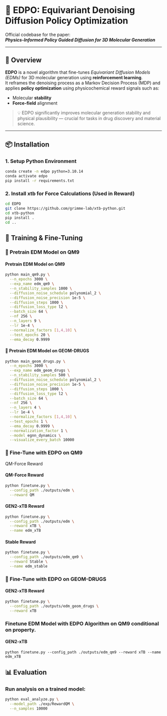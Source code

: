 # 🧪 EDPO: Equivariant Denoising Diffusion Policy Optimization

Official codebase for the paper:  
**_Physics-Informed Policy Guided Diffusion for 3D Molecular Generation_**  

---

## 🧠 Overview

**EDPO** is a novel algorithm that fine-tunes *Equivariant Diffusion Models (EDMs)* for 3D molecular generation using **reinforcement learning**.  
It reframes the denoising process as a Markov Decision Process (MDP) and applies **policy optimization** using physicochemical reward signals such as:

- Molecular **stability**
- **Force-field** alignment

> 💡 EDPO significantly improves molecular generation stability and physical plausibility — crucial for tasks in drug discovery and material science.

---

## 📦 Installation

### 1. Setup Python Environment

```bash
conda create -n edpo python=3.10.14
conda activate edpo
pip install -r requirements.txt
```

### 2. Install xtb for Force Calculations (Used in Reward)

```bash
cd EDPO
git clone https://github.com/grimme-lab/xtb-python.git
cd xtb-python
pip install .
cd ..
```
## 🚀 Training & Fine-Tuning

### 🔧 Pretrain EDM Model on QM9

#### Pretrain EDM Model on QM9

```bash
python main_qm9.py \
  --n_epochs 3000 \
  --exp_name edm_qm9 \
  --n_stability_samples 1000 \
  --diffusion_noise_schedule polynomial_2 \
  --diffusion_noise_precision 1e-5 \
  --diffusion_steps 1000 \
  --diffusion_loss_type l2 \
  --batch_size 64 \
  --nf 256 \
  --n_layers 9 \
  --lr 1e-4 \
  --normalize_factors [1,4,10] \
  --test_epochs 20 \
  --ema_decay 0.9999
```

#### 🔧 Pretrain EDM Model on GEOM-DRUGS

```bash
python main_geom_drugs.py \
  --n_epochs 3000 \
  --exp_name edm_geom_drugs \
  --n_stability_samples 500 \
  --diffusion_noise_schedule polynomial_2 \
  --diffusion_noise_precision 1e-5 \
  --diffusion_steps 1000 \
  --diffusion_loss_type l2 \
  --batch_size 64 \
  --nf 256 \
  --n_layers 4 \
  --lr 1e-4 \
  --normalize_factors [1,4,10] \
  --test_epochs 1 \
  --ema_decay 0.9999 \
  --normalization_factor 1 \
  --model egnn_dynamics \
  --visualize_every_batch 10000
```

### 🧬 Fine-Tune with EDPO on QM9
QM-Force Reward
#### QM-Force Reward

```bash
python finetune.py \
  --config_path ./outputs/edm \
  --reward QM
```

#### GEN2-xTB Reward

```bash 
python finetune.py \
  --config_path ./outputs/edm \
  --reward xTB \
  --name edm_xTB
```

#### Stable Reward

```bash
python finetune.py \
  --config_path ./outputs/edm_qm9 \
  --reward Stable \
  --name edm_stable

```
### 🧬 Fine-Tune with EDPO on GEOM-DRUGS

#### GEN2-xTB Reward

```bash
python finetune.py \
  --config_path ./outputs/edm_geom_drugs \
  --reward xTB
 ```

### Finetune EDM Model with EDPO Algorithm on QM9 conditional on property.
#### GEN2-xTB
```python finetune.py --config_path ./outputs/edm_qm9 --reward xTB --name edm_xTB ```

## 📊 Evaluation
### Run analysis on a trained model:

```bash
python eval_analyze.py \
  --model_path ./exp/RewardQM \
  --n_samples 10000
```

